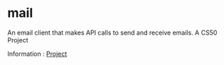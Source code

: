 # mail

An email client that makes API calls to send and receive emails.
A CS50 Project

Information : [Project](cs50.harvard.edu/web/2020/projects/3/mail/)
